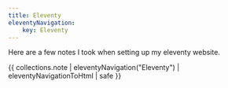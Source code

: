 ```yaml
---
title: Eleventy
eleventyNavigation:
    key: Eleventy
---
```

Here are a few notes I took when setting up my eleventy website.

{{ collections.note | eleventyNavigation("Eleventy") | eleventyNavigationToHtml | safe }}
